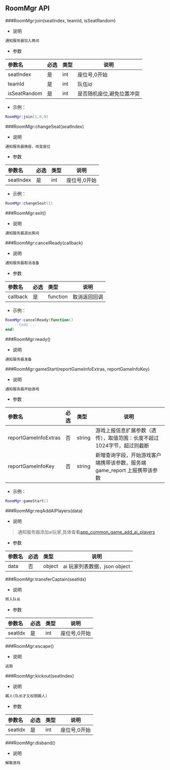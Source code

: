 ## RoomMgr API ##

###RoomMgr:join(seatIndex, teamId, isSeatRandom)
- 说明

```txt
通知服务器加入房间
```
- 参数

|参数名|必选|类型|说明|
|:----|:---|:-----|-----|
|seatIndex|是|int|座位号,0开始|
|teamId|是|int|队伍id|
|isSeatRandom|是|int|是否随机座位,避免位置冲突|

- 示例：

```lua
RoomMgr:join(1,0,0)
```

###RoomMgr:changeSeat(seatIndex) 
- 说明

```txt
通知服务器换座，改变座位
```
- 参数

|参数名|必选|类型|说明|
|:----|:---|:-----|-----|
|seatIndex|是|int|座位号,0开始|

- 示例：

```lua
RoomMgr:changeSeat(1) 
```

###RoomMgr:exit()
- 说明

```txt
通知服务器退出房间
```

###RoomMgr:cancelReady(callback)
- 说明

```txt
通知服务器取消准备
```
- 参数

|参数名|必选|类型|说明|
|:----|:---|:-----|-----|
|callback|是|function|取消返回回调|

- 示例：

```lua
RoomMgr:cancelReady(function()
    --todo ... 
end)
```

###RoomMgr:ready()
- 说明

```txt
通知服务器准备
```

###RoomMgr:gameStart(reportGameInfoExtras, reportGameInfoKey)
- 说明

```txt
通知服务器开始游戏
```

- 参数

|参数名|必选|类型|说明|
|:----|:---|:-----|-----|
|reportGameInfoExtras|否|string|游戏上报信息扩展参数（透传），取值范围：长度不超过1024字节，超过则截断|
|reportGameInfoKey|否|string|新增查询字段，开始游戏客户端携带该参数，服务端game_report 上报携带该参数|

- 示例：

```lua
RoomMgr:gameStart()
```

###RoomMgr:reqAddAIPlayers(data)
- 说明

>通知服务器添加ai玩家,具体查看[app_common_game_add_ai_players](https://showdoc.divtoss.com/web/#/15?page_id=573)


- 参数

|参数名|必选|类型|说明|
|:----|:---|:-----|-----|
|data|否|object|ai 玩家列表数据，json object|

###RoomMgr:transferCaptain(seatIdx)
- 说明

```txt
转入队长
```

- 参数

|参数名|必选|类型|说明|
|:----|:---|:-----|-----|
|seatIdx|是|int|座位号,0开始|

###RoomMgr:escape()
- 说明

```txt
逃跑
```

###RoomMgr:kickout(seatIndex)
- 说明

```txt
踢人(队长才又权限踢人)
```

- 参数

|参数名|必选|类型|说明|
|:----|:---|:-----|-----|
|seatIdx|是|int|座位号,0开始|

###RoomMgr:disband()
- 说明

```txt
解散游戏
```